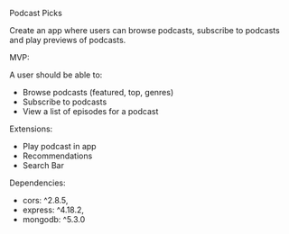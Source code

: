 Podcast Picks

Create an app where users can browse podcasts, subscribe to podcasts and play previews of podcasts.


MVP:

A user should be able to:
- Browse podcasts (featured, top, genres)
- Subscribe to podcasts
- View a list of episodes for a podcast


Extensions:

- Play podcast in app
- Recommendations 
- Search Bar

Dependencies: 

- cors: ^2.8.5,
- express: ^4.18.2,
- mongodb: ^5.3.0
  

